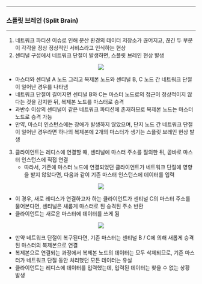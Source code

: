 -----
### 스플릿 브레인 (Split Brain)
-----
1. 네트워크 파티션 이슈로 인해 분산 환경의 데이터 저장소가 끊어지고, 끊긴 두 부분이 각각을 정상 정상적인 서비스라고 인식하는 현상
2. 센티널 구성에서 네트워크 단절이 발생하면, 스플릿 브레인 현상 발생
<div align="center">
<img src="https://github.com/user-attachments/assets/5c1a0e48-c70b-45de-b1b1-a56a766e175f">
</div>

   - 마스터와 센티널 A 노드 그리고 복제본 노드와 센티널 B, C 노드 간 네트워크 단절이 일어난 경우를 나타냄
   - 네트워크 단절이 길어지면 센티널 B와 C는 마스터 노드로의 접근이 정상적이지 않다는 것을 감지한 뒤, 복제본 노드를 마스터로 승격
   - 과반수 이상의 센티널이 같은 네트워크 파티션에 존재하므로 복제본 노드는 마스터 노드로 승격 가능
   - 만약, 마스터 인스턴스에는 장애가 발생하지 않았으며, 단지 노드 간 네트워크 단절이 일어난 경우라면 하나의 복제본에 2개의 마스터가 생기는 스플릿 브레인 현상 발생

3. 클라이언트는 레디스에 연결할 때, 센티널에 마스터 주소를 질의한 뒤, 곧바로 마스터 인스턴스에 직접 연결
   - 따라서, 기존에 마스터 노드에 연결되었던 클라이언트가 네트워크 단절에 영향을 받지 않았다면, 다음과 같이 기존 마스터 인스턴스에 데이터를 입력
<div align="center">
<img src="https://github.com/user-attachments/assets/3ccc9d38-dc1b-4660-83b1-d2611d37e39a">
</div>

   - 이 경우, 새로 레디스가 연결하고자 하는 클라이언트가 센티널 C의 마스터 주소를 물어본다면, 센티널은 새롭게 마스터로 된 승격된 주소 반환
   - 클라이언트는 새로운 마스터에 데이터를 쓰게 됨

<div align="center">
<img src="https://github.com/user-attachments/assets/8d7cd380-47bc-452a-bf31-7245e613a10b">
</div>

   - 만약 네트워크 단절이 복구된다면, 기존 마스터는 센티널 B / C에 의해 새롭게 승격된 마스터의 복제본으로 연결
   - 복제본으로 연결되는 과정에서 복제본 노드의 데이터는 모두 삭제되므로, 기존 마스터가 네트워크 단절 동안 처리했던 모든 데이터는 유실
   - 클라이언트는 레디스에 데이터를 입력했는데, 입력된 데이터는 찾을 수 없는 상황 발생
